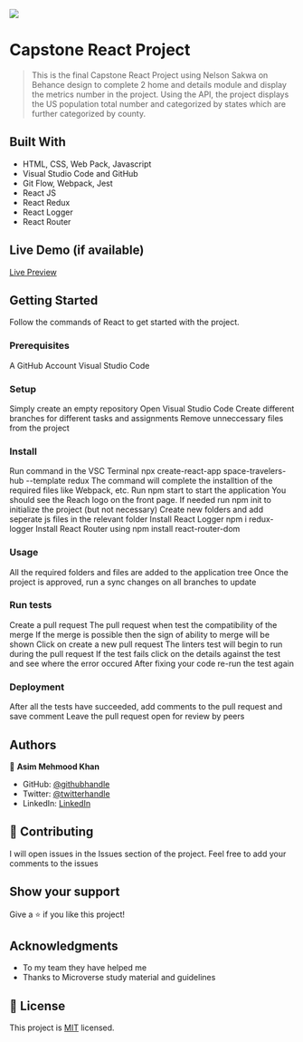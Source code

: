 ![](https://img.shields.io/badge/Microverse-blueviolet)

# Capstone React Project 

> This is the final Capstone React Project using Nelson Sakwa on Behance design to complete 2 home and details module and display the metrics number in the project. Using the API, the project displays the US population total number and categorized by states which are further categorized by county. 


## Built With

- HTML, CSS, Web Pack, Javascript
- Visual Studio Code and GitHub
- Git Flow, Webpack, Jest
- React JS
- React Redux 
- React Logger
- React Router

## Live Demo (if available)
[Live Preview](https://6311cafbdda003000ae2de4b--glistening-biscotti-7c4251.netlify.app/)

## Getting Started

Follow the commands of React to get started with the project.

### Prerequisites

A GitHub Account
Visual Studio Code


### Setup
Simply create an empty repository
Open Visual Studio Code
Create different branches for different tasks and assignments
Remove unneccessary files from the project 


### Install
Run command in the VSC Terminal npx create-react-app space-travelers-hub --template redux 
The command will complete the installtion of the required files like Webpack, etc. 
Run npm start to start the application
You should see the Reach logo on the front page. 
If needed run npm init to initialize the project (but not necessary)
Create new folders and add seperate js files in the relevant folder 
Install React Logger npm i redux-logger
Install React Router using npm install react-router-dom 


### Usage
All the required folders and files are added to the application tree
Once the project is approved, run a sync changes on all branches to update

### Run tests
Create a pull request 
The pull request when test the compatibility of the merge
If the merge is possible then the sign of ability to merge will be shown 
Click on create a new pull request
The linters test will begin to run during the pull request 
If the test fails click on the details against the test and see where the error occured
After fixing your code re-run the test again

### Deployment
After all the tests have succeeded, add comments to the pull request and save comment 
Leave the pull request open for review by peers


## Authors

👤 **Asim Mehmood Khan**

- GitHub: [@githubhandle](https://github.com/AsimKhan2019/)
- Twitter: [@twitterhandle](https://twitter.com/vtechbiz)
- LinkedIn: [LinkedIn](https://www.linkedin.com/in/asim-khan-9bbb4211/)

## 🤝 Contributing

I will open issues in the Issues section of the project. Feel free to add your comments to the issues

## Show your support

Give a ⭐️ if you like this project!

## Acknowledgments

- To my team they have helped me
- Thanks to Microverse study material and guidelines

## 📝 License

This project is [MIT](./MIT.md) licensed.
